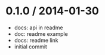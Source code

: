 
0.1.0 / 2014-01-30 
==================

 * docs: api in readme
 * doc: readme example
 * docs: readme link
 * initial commit

